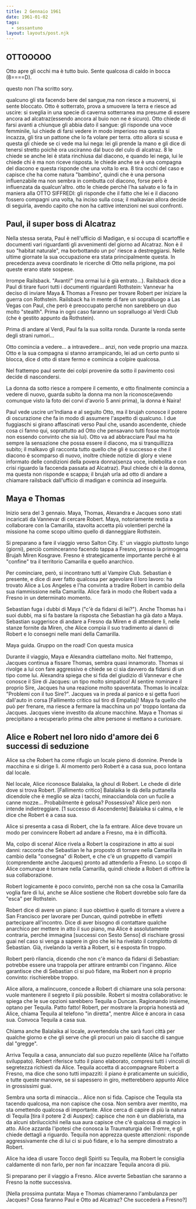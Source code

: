 ```yaml
---
title: 2 Gennaio 1961
date: 1961-01-02
tags:
  - sessantuno
layout: layouts/post.njk
---
```


## OTTOOOOO

Otto apre gli occhi ma è tutto buio. Sente qualcosa di caldo in bocca (8====D). 

questo non l'ha scritto sory.

qualcuno gli sta facendo bere del sangue,ma non riesce a muoversi, si sente bloccato. Otto è sotterrato, prova a smuovere la terra e riesce ad uscire: si sveglia in una specie di caverna sotterranea ma presume di essere ancora ad alcatraz(essendo ancora al buio non ne è sicuro). Otto chiede di farsi avanti a chiunque gli abbia dato il sangue: gli risponde una voce femminile, lui chiede di farsi vedere in modo imperioso ma questa si incazza, gli tira un pattone che lo fa volare per terra. otto allora si scusa e questa gli chiede se ci vede ma lui nega: lei gli prende la mano e gli dice di tenersi stretto poichè ora usciranno dal buco del culo di alcatraz. 8 le chiede se anche lei è stata rinchiusa dal diacono, e quando lei nega, lui le chiede chi è ma non riceve risposta. le chiede anche se è una compagna del diacono e questa risponde che una volta lo era. 8 tira occhi del caso e capisce che ha come natura "bambino", quindi che è una persona influenzabile ma non sembra in combutta col diacono, forse però è influenzata da qualcun'altro. otto le chiede perchè l'ha salvato e lo fa in maniera alla OTTO SIFFREDI: gli risponde che il fatto che lei e il diacono fossero compagni una volta, ha inciso sulla cosa; il malkavian allora decide di seguirla, avendo capito che non ha cattive intenzioni nei suoi confronti.


## Paul, il super boss di Alcatraz

Nella stessa serata, Paul è nell'ufficio di Madigan, e si occupa di scartoffie e documenti vari riguardanti gli avvenimenti del giorno ad Alcatraz. Non è il suo "habitat naturale", ma borbottando un po' riesce a destreggiarsi.
Nelle ultime giornate la sua occupazione era stata principalmente questa. In precedenza aveva coordinato le ricerche di Otto nella prigione, ma poi queste erano state sospese.

Irrompe Railsback. "Avanti!" (ma ormai lui è già entrato...). Railsback dice a Paul di tirare fuori tutti i documenti riguardanti Rothstein: Vannevar ha deciso di inviare Maya & Thomas a Fresno per trovare Robert per iniziare la guerra con Rothstein. Railsback ha in mente di fare un sopralluogo a Las Vegas con Paul, che però è preoccupato perché non sarebbero un duo molto "stealth". Prima in ogni caso faranno un sopralluogo al Verdi Club (che è gestito appunto da Rothstein).

Prima di andare al Verdi, Paul fa la sua solita ronda. Durante la ronda sente degli strani rumori...

Otto comincia a vedere... a intravedere... anzi, non vede proprio una mazza.
Otto e la sua compagna si stanno arrampicando, lei ad un certo punto si blocca, dice d otto di stare fermo e comincia a colpire qualcosa.

Nel frattempo paul sente dei colpi provenire da sotto il pavimento così decide di nascondersi. 

La donna da sotto riesce a rompere il cemento, e otto finalmente comincia a vedere di nuovo, guarda subito la donna ma non la riconosce(avendo comunque visto la foto dei corvi d'avorio 5 anni prima), la donna è Naira! 

Paul vede uscire un'Indiana e al seguito Otto, ma il brujah conosce il potere di oscurazione che fa in modo di assumere l'aspetto di qualcuno. I due fuggiaschi si girano affascinati verso Paul che, usando ascendente, chiede cosa ci fanno qui, soprattutto ad Otto che pensavano tutti fosse morto(e non essendo convinto che sia lui). Otto va ad abbracciare Paul ma ha sempre la sensazione che possa essere il diacono, ma si tranquillizza subito; il malkavo gli racconta tutto quello che gli è successo e che il diacono è scomparso di nuovo, inoltre chiede notizie di glory e viene informato delle condizioni della povera donna(senza voce, indebolita e con crisi riguardo la faccenda passata ad Alcatraz). Paul chiede chi è la donna, ma questa non risponde e scappa; il brujah urla ad otto di andare a chiamare railsback dall'ufficio di madigan e comincia ad inseguirla.

## Maya e Thomas

Inizio sera del 3 gennaio. Maya, Thomas, Alexandra e Jacques sono stati incaricati da Vannevar di cercare Robert. Maya, notoriamente restia a collaborare con la Camarilla, stavolta accetta più volentieri perché la missione ha come scopo ultimo quello di danneggiare Rothstein.

Si preparano a fare il viaggio verso Salton City. E' un viaggio piuttosto lungo (giorni), perciò cominceranno facendo tappa a Fresno, presso la primogena Brujah Miren Kosgrave. Fresno è strategicamente importante perché è al "confine" tra il territorio Camarilla e quello anarchico.

Per cominciare, però, si incontrano tutti al Vampire Club. Sebastian è presente, e dice di aver fatto qualcosa per agevolare il loro lavoro: ha trovato Alice a Los Angeles e l'ha convinta a tradire Robert in cambio della sua riammissione nella Camarilla. Alice farà in modo che Robert vada a Fresno in un determinato momento.

Sebastian fuga i dubbi di Maya ("c'è da fidarsi di lei?"). Anche Thomas ha i suoi dubbi, ma si fa bastare la risposta che Sebastian ha già dato a Maya.
Sebastian suggerisce di andare a Fresno da Miren e di attendere lì, nelle stanze fornite da Miren, che Alice compia il suo tradimento ai danni di Robert e lo consegni nelle mani della Camarilla.

Maya guida. Gruppo on the road! Con questa musica

Durante il viaggio, Maya e Alexandra ciattellano molto. Nel frattempo, Jacques continua a fissare Thomas, sembra quasi innamorato. Thomas si rivolge a lui con fare aggressivo e chiede se ci sia davvero da fidarsi di un tipo come lui.
Alexandra spiega che si fida del giudizio di Vannevar e che conosce il Sire di Jacques: un tipo molto simpatico!
Al sentire nominare il proprio Sire, Jacques ha una reazione molto spaventata. Thomas lo incalza: "Problemi con il tuo Sire?". Jacques va in preda al panico e si getta fuori dall'auto in corsa [Fallimento critico sul tiro di Empatia]!
Maya fa quello che può per frenare, ma riesce a fermare la macchina un po' troppo lontana da Jacques.
Jacques viene investito da alcune macchine. Maya e Thomas si precipitano a recuperarlo prima che altre persone si mettano a curiosare.

## Alice e Robert nel loro nido d'amore dei 6 successi di seduzione

Alice sa che Robert ha come rifugio un locale pieno di donnine. Prende la macchina e si dirige lì. Al momento però Robert è a casa sua, poco lontana dal locale.

Nel locale, Alice riconosce Balalaika, la ghoul di Robert. Le chede di dirle dove si trova Robert. [Fallimento critico] Balalaika le dà della puttanella dicendole che è meglio se alza i tacchi, minacciandola con un fucile a canne mozze... Probabilmente è gelosa? Possessiva?
Alice però non intende indietreggiare. [1 successo di Ascendente] Balalaika si calma, e le dice che Robert è a casa sua.

Alice si presenta a casa di Robert, che la fa entrare. Alice deve trovare un modo per convincere Robert ad andare a Fresno, ma è in difficoltà.

Ma, colpo di scena! Alice rivela a Robert la cospirazione in atto ai suoi danni: racconta che Sebastian le ha proposto di tornare nella Camarilla in cambio della "consegna" di Robert, e che c'è un gruppetto di vampiri (comprendente anche Jacques) pronto ad attenderlo a Fresno. Lo scopo di Alice comunque è tornare nella Camarilla, quindi chiede a Robert di offrire la sua collaborazione.

Robert logicamente è poco convinto, perché non sa che cosa la Camarilla voglia fare di lui, anche se Alice sostiene che Robert dovrebbe solo fare da "esca" per Rothstein.

Robert dice di avere un piano: il suo obiettivo è quello di tornare a vivere a San Francisco per lavorare per Duncan, quindi potrebbe in effetti partecipare all'incontro. Dice di aver bisogno di contattare qualche anarchico per mettere in atto il suo piano, ma Alice è assolutamente contraria, perché immagina [successi con Sesto Senso] di rischiare grossi guai nel caso si venga a sapere in giro che lei ha rivelato il complotto di Sebastian. Già, rivelando la verità a Robert, si è esposta fin troppo.

Robert però rilancia, dicendo che non c'è manco da fidarsi di Sebastian: potrebbe essere una trappola per attirare entrambi con l'inganno. Alice garantisce che di Sebastian ci si può fidare, ma Robert non è proprio convinto: rischierebbe troppo.

Alice allora, a malincuore, concede a Robert di chiamare una sola persona: vuole mantenere il segreto il più possibile. Robert si mostra collaborativo: le spiega che le sue opzioni sarebbero Tequila o Duncan. Ragionando insieme, optano per Tequila.
Patto fatto!
Robert, per mostrare la propria honestà ad Alice, chiama Tequila al telefono "in diretta", mentre Alice è ancora in casa sua. Convoca Tequila a casa sua.

Chiama anche Balalaika al locale, avvertendola che sarà fuori città per qualche giorno e che gli serve che gli procuri un paio di sacche di sangue dal "gregge".

Arriva Tequila a casa, annunciato dal suo puzzo repellènte (Alice ha l'olfatto sviluppato). Robert riferisce tutto il piano elaborato, compresi tutti i vincoli di segretezza richiesti da Alice.
Tequila accetta di accompagnare Robert a Fresno, ma dice che sono tutti impazziti: il piano è praticamente un suicidio, e tutte queste manovre, se si sapessero in giro, metterebbero appunto Alice in grossissimi guai.

Sembra una sorta di minaccia... Alice non si fida. Capisce che Tequila sta tacendo qualcosa, ma non capisce che cosa. Non sembra aver mentito, ma sta omettendo qualcosa di importante.
Alice cerca di capire di più la natura di Tequila [tira il potere 2 di Auspex]: capisce che non è un diablerista, ma da alcuni sbriluccichii nella sua aura capisce che c'è qualcosa di magico in atto. Alice azzarda l'ipotesi che conosca la Traumaturgia dei Tremre, e gli chiede dettagli a riguardo. Tequila non apprezza queste attenzioni: risponde aggressivamente che di lui ci si può fidare, e lo ha sempre dimostrato a Robert.

Alice ha idea di usare Tocco degli Spiriti su Tequila, ma Robert le consiglia caldamente di non farlo, per non far incazzare Tequila ancora di più.

Si preparano per il viaggio a Fresno. Alice avverte Sebastian che saranno a Fresno la notte successiva.

[Nella prossima puntata: Maya e Thomas chiameranno l'ambulanza per Jacques? Cosa faranno Paul e Otto ad Alcatraz? Che succederà a Fresno?]